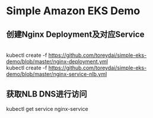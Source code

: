 # Simple Amazon EKS Demo

## 创建Nginx Deployment及对应Service
<br>kubectl create -f https://github.com/toreydai/simple-eks-demo/blob/master/nginx-deployment.yml
<br>kubectl create -f https://github.com/toreydai/simple-eks-demo/blob/master/nginx-service-nlb.yml

## 获取NLB DNS进行访问
kubectl get service nginx-service
